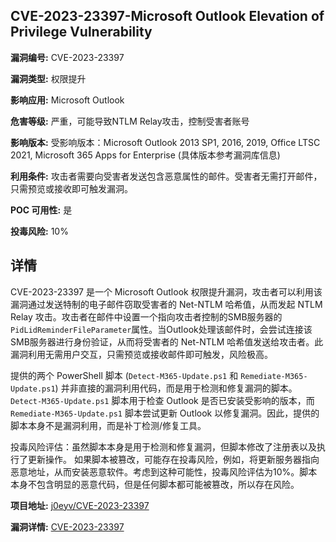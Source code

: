 ## CVE-2023-23397-Microsoft Outlook Elevation of Privilege Vulnerability

**漏洞编号:** CVE-2023-23397

**漏洞类型:** 权限提升

**影响应用:** Microsoft Outlook

**危害等级:** 严重，可能导致NTLM Relay攻击，控制受害者账号

**影响版本:** 受影响版本：Microsoft Outlook 2013 SP1, 2016, 2019, Office LTSC 2021, Microsoft 365 Apps for Enterprise (具体版本参考漏洞库信息)

**利用条件:** 攻击者需要向受害者发送包含恶意属性的邮件。受害者无需打开邮件，只需预览或接收即可触发漏洞。

**POC 可用性:** 是

**投毒风险:** 10%

## 详情

CVE-2023-23397 是一个 Microsoft Outlook 权限提升漏洞，攻击者可以利用该漏洞通过发送特制的电子邮件窃取受害者的 Net-NTLM 哈希值，从而发起 NTLM Relay 攻击。攻击者在邮件中设置一个指向攻击者控制的SMB服务器的`PidLidReminderFileParameter`属性。当Outlook处理该邮件时，会尝试连接该SMB服务器进行身份验证，从而将受害者的 Net-NTLM 哈希值发送给攻击者。此漏洞利用无需用户交互，只需预览或接收邮件即可触发，风险极高。

提供的两个 PowerShell 脚本 (`Detect-M365-Update.ps1` 和 `Remediate-M365-Update.ps1`) 并非直接的漏洞利用代码，而是用于检测和修复漏洞的脚本。 `Detect-M365-Update.ps1` 脚本用于检查 Outlook 是否已安装受影响的版本，而 `Remediate-M365-Update.ps1` 脚本尝试更新 Outlook 以修复漏洞。因此，提供的脚本本身不是漏洞利用，而是补丁检测/修复工具。 

投毒风险评估：虽然脚本本身是用于检测和修复漏洞，但脚本修改了注册表以及执行了更新操作。 如果脚本被篡改，可能存在投毒风险，例如，将更新服务器指向恶意地址，从而安装恶意软件。考虑到这种可能性，投毒风险评估为10%。脚本本身不包含明显的恶意代码，但是任何脚本都可能被篡改，所以存在风险。

**项目地址:** [j0eyv/CVE-2023-23397](https://github.com/j0eyv/CVE-2023-23397)

**漏洞详情:** [CVE-2023-23397](https://nvd.nist.gov/vuln/detail/CVE-2023-23397)
